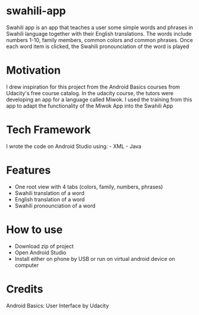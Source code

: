 # swahili-app

Swahili app is an app that teaches a user some simple words and phrases in Swahili language together with their English
translations. The words include numbers 1-10, family members, common colors and common phrases. Once each word item is clicked,
the Swahili pronounciation of the word is played

#  Motivation
 
 I drew inspiration for this project from the Android Basics courses from Udacity's free course catalog. In the udacity course,
 the tutors were developing an app for a language called Miwok. I used the training from this app to adapt the functionality of
 the Miwok App into the Swahili App
 
 # Tech Framework
 
 I wrote the code on Android Studio using:
    - XML
    - Java
 
 # Features
  - One root view with 4 tabs (colors, family, numbers, phrases)
  - Swahili translation of a word
  - English translation of a word
  - Swahili pronounciation of a word
  
 # How to use
  - Download zip of project
  - Open Android Studio
  - Install either on phone by USB or run on virtual android device on computer
  
  # Credits
  Android Basics: User Interface by Udacity
    

